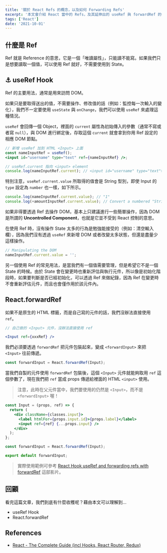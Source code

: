 ```yaml
---
title: '關於 React Refs 的概念，以及如何 Forwarding Refs'
excerpt: '本文會介紹 React 當中的 Refs，及其延伸出的 useRef 與 forwardRef 的使用方式。'
tags: ['React']
date: '2021-10-01'
---
```


## 什麼是 Ref

Ref 就是 Reference 的意思，它是一個「唯讀屬性」，只能讀不能寫。如果我們只是想要讀取一個值，可以使用 Ref 就好，不需要使用到 State。

## ⚓ useRef Hook

Ref 的主要用法，通常是用來訪問 DOM。

如果只是要取得送出的值，不需要操作、修改值的話（例如：監控每一次輸入的變化），我們不一定要使用 `useState` 與 `onChange`，我們可以使用 `useRef` 來處理這種情況。

`useRef` 會回傳一個 Object，裡面的 `current` 屬性為初始傳入的參數（通常不寫或者寫 `null`），與 DOM 進行綁定後，存取這個 `current` 就會拿到你用 Ref 設定的相應 DOM 節點。

```jsx
// 新增 useRef 加到 HTML <Input> 上面
const nameInputRef = useRef();
<input id="username" type="text" ref={nameInputRef} />;

// useRef.current 指向 <input> element
console.log(nameInputRef.current); // <input id="username" type="text">
```

特別注意，`useRef.current.value` 所取得的值會是 String 型別，即使 Input 的 `type` 設定為 `number` 也一樣，如下所示。

```jsx
console.log(nameInputRef.current.value); // "1"
console.log(+amountInputRef.current.value); // Convert a numbered "String" to a "Number"
```

如果非得要透過 Ref 去操作 DOM，基本上只建議進行一些簡單操作，因為 DOM 是所謂的 **Uncontrolled Component**，也就是它並不受到 React 控制的意思。

在使用 Ref 時，沒有操作 State 太多的行為是勉強能接受的（例如：清空輸入欄），因為我們沒有透過 `useRef` 來新增 DOM 或者改變太多狀態，但還是盡量少這樣操作。

```jsx
// Manipulating the DOM
nameInputRef.current.value = '';
```

另一個使用 Ref 的常見用法，是當我們有一個值需要管理，但是希望它不是一個 State 的時候。由於 State 會在變更時也重新評估與執行元件，所以像是初始化階段時，如果要判斷是否已經初始化，可以透過 Ref 來做紀錄，因為 Ref 在變更時不會重新評估元件，而且也會僅作用於該元件內。

## React.forwardRef

如果不是原生的 HTML 標籤，而是自己寫的元件的話，我們沒辦法直接使用 `ref`。

```jsx
// 自己做的 <Input> 元件，沒辦法直接使用 ref

<Input ref={xxxRef} />
```

我們必須要透過 `forwardRef` 把元件包裝起來，變成 `<forwardInput>` 來把 `<Input>` 往前傳遞。

```jsx
const forwardInput = React.forwardRef(Input);
```

當我們自製的元件使用 `forwardRef` 包裝後，這個 `<Input>` 元件就能夠取用 `ref` 這個參數了，現在我們把 `ref` 當成 props 傳遞給裡面的 HTML `<input>` 使用。

> 注意，此時在父元件當中，我們要使用的仍然是 `<Input>`，而不是 `<forwardInput>` 喔！

```jsx
const Input = (props, ref) => {
  return (
    <div className={classes.input}>
      <label htmlFor={props.input.id}>{props.label}</label>
      <input ref={ref} {...props.input} />
    </div>
  );
};

const forwardInput = React.forwardRef(Input);

export default forwardInput;
```

> 實際使用範例可參考 [React Hook useRef and forwarding refs with forwardRef](https://youtu.be/ScT4ElKd6eo) 這部影片。

## 回顧

看完這篇文章，我們到底有什麼收穫呢？藉由本文可以理解到…

- useRef Hook
- React.forwardRef

## References

- [React - The Complete Guide (incl Hooks, React Router, Redux)](https://www.udemy.com/course/react-the-complete-guide-incl-redux/)
